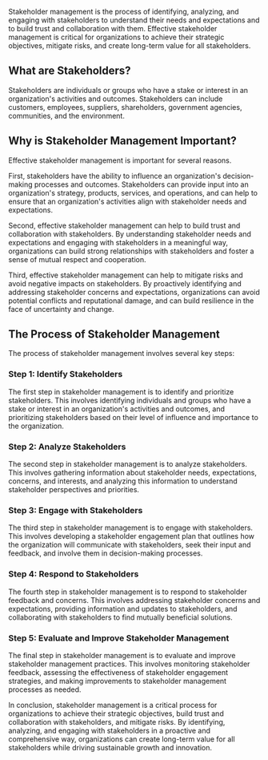 
Stakeholder management is the process of identifying, analyzing, and engaging with stakeholders to understand their needs and expectations and to build trust and collaboration with them. Effective stakeholder management is critical for organizations to achieve their strategic objectives, mitigate risks, and create long-term value for all stakeholders.

What are Stakeholders?
----------------------

Stakeholders are individuals or groups who have a stake or interest in an organization's activities and outcomes. Stakeholders can include customers, employees, suppliers, shareholders, government agencies, communities, and the environment.

Why is Stakeholder Management Important?
----------------------------------------

Effective stakeholder management is important for several reasons.

First, stakeholders have the ability to influence an organization's decision-making processes and outcomes. Stakeholders can provide input into an organization's strategy, products, services, and operations, and can help to ensure that an organization's activities align with stakeholder needs and expectations.

Second, effective stakeholder management can help to build trust and collaboration with stakeholders. By understanding stakeholder needs and expectations and engaging with stakeholders in a meaningful way, organizations can build strong relationships with stakeholders and foster a sense of mutual respect and cooperation.

Third, effective stakeholder management can help to mitigate risks and avoid negative impacts on stakeholders. By proactively identifying and addressing stakeholder concerns and expectations, organizations can avoid potential conflicts and reputational damage, and can build resilience in the face of uncertainty and change.

The Process of Stakeholder Management
-------------------------------------

The process of stakeholder management involves several key steps:

### Step 1: Identify Stakeholders

The first step in stakeholder management is to identify and prioritize stakeholders. This involves identifying individuals and groups who have a stake or interest in an organization's activities and outcomes, and prioritizing stakeholders based on their level of influence and importance to the organization.

### Step 2: Analyze Stakeholders

The second step in stakeholder management is to analyze stakeholders. This involves gathering information about stakeholder needs, expectations, concerns, and interests, and analyzing this information to understand stakeholder perspectives and priorities.

### Step 3: Engage with Stakeholders

The third step in stakeholder management is to engage with stakeholders. This involves developing a stakeholder engagement plan that outlines how the organization will communicate with stakeholders, seek their input and feedback, and involve them in decision-making processes.

### Step 4: Respond to Stakeholders

The fourth step in stakeholder management is to respond to stakeholder feedback and concerns. This involves addressing stakeholder concerns and expectations, providing information and updates to stakeholders, and collaborating with stakeholders to find mutually beneficial solutions.

### Step 5: Evaluate and Improve Stakeholder Management

The final step in stakeholder management is to evaluate and improve stakeholder management practices. This involves monitoring stakeholder feedback, assessing the effectiveness of stakeholder engagement strategies, and making improvements to stakeholder management processes as needed.

In conclusion, stakeholder management is a critical process for organizations to achieve their strategic objectives, build trust and collaboration with stakeholders, and mitigate risks. By identifying, analyzing, and engaging with stakeholders in a proactive and comprehensive way, organizations can create long-term value for all stakeholders while driving sustainable growth and innovation.
